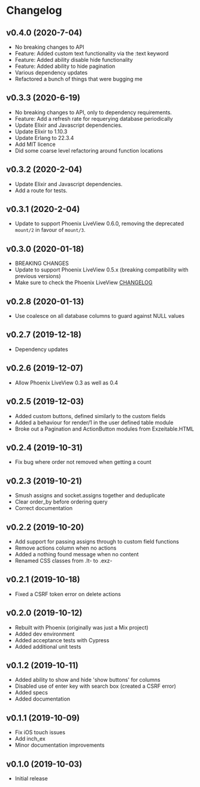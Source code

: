 # Changelog

## v0.4.0 (2020-7-04)

* No breaking changes to API
* Feature: Added custom text functionality via the :text keyword
* Feature: Added ability disable hide functionality
* Feature: Added ability to hide pagination
* Various dependency updates
* Refactored a bunch of things that were bugging me

## v0.3.3 (2020-6-19)

* No breaking changes to API, only to dependency requirements.
* Feature: Add a refresh rate for requerying database periodically
* Update Elixir and Javascript dependencies.
* Update Elixir to 1.10.3
* Update Erlang to 22.3.4
* Add MIT licence
* Did some coarse level refactoring around function locations

## v0.3.2 (2020-2-04)

* Update Elixir and Javascript dependencies.
* Add a route for tests.

## v0.3.1 (2020-2-04)

* Update to support Phoenix LiveView 0.6.0, removing the deprecated `mount/2` in favour of `mount/3`.

## v0.3.0 (2020-01-18)

* BREAKING CHANGES
* Update to support Phoenix LiveView 0.5.x (breaking compatibility with previous versions)
* Make sure to check the Phoenix LiveView [CHANGELOG](https://github.com/phoenixframework/phoenix_live_view/blob/master/CHANGELOG.md)
  
## v0.2.8 (2020-01-13)

* Use coalesce on all database columns to guard against NULL values

## v0.2.7 (2019-12-18)

* Dependency updates

## v0.2.6 (2019-12-07)

* Allow Phoenix LiveView 0.3 as well as 0.4

## v0.2.5 (2019-12-03)

* Added custom buttons, defined similarly to the custom fields
* Added a behaviour for render/1 in the user defined table module
* Broke out a Pagination and ActionButton modules from Exzeitable.HTML

## v0.2.4 (2019-10-31)

* Fix bug where order not removed when getting a count

## v0.2.3 (2019-10-21)

* Smush assigns and socket.assigns together and deduplicate
* Clear order_by before ordering query
* Correct documentation

## v0.2.2 (2019-10-20)

* Add support for passing assigns through to custom field functions
* Remove actions column when no actions
* Added a nothing found message when no content
* Renamed CSS classes from .lt- to .exz-

## v0.2.1 (2019-10-18)

* Fixed a CSRF token error on delete actions

## v0.2.0 (2019-10-12)

* Rebuilt with Phoenix (originally was just a Mix project)
* Added dev environment
* Added acceptance tests with Cypress
* Added additional unit tests

## v0.1.2 (2019-10-11)

* Added ability to show and hide 'show buttons' for columns
* Disabled use of enter key with search box (created a CSRF error)
* Added specs
* Added documentation

## v0.1.1 (2019-10-09)

* Fix iOS touch issues
* Add inch_ex
* Minor documentation improvements


## v0.1.0 (2019-10-03)

* Initial release
